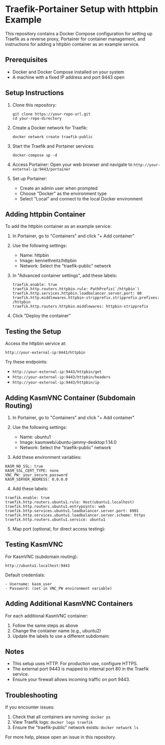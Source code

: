 # Traefik-Portainer Setup with httpbin Example

This repository contains a Docker Compose configuration for setting up Traefik as a reverse proxy, Portainer for container management, and instructions for adding a httpbin container as an example service.

## Prerequisites

- Docker and Docker Compose installed on your system
- A machine with a fixed IP address and port 9443 open

## Setup Instructions

1. Clone this repository:
   ```
   git clone https://your-repo-url.git
   cd your-repo-directory
   ```

2. Create a Docker network for Traefik:
   ```
   docker network create traefik-public
   ```

3. Start the Traefik and Portainer services:
   ```
   docker-compose up -d
   ```

4. Access Portainer:
   Open your web browser and navigate to `http://your-external-ip:9443/portainer`

5. Set up Portainer:
   - Create an admin user when prompted
   - Choose "Docker" as the environment type
   - Select "Local" and connect to the local Docker environment

## Adding httpbin Container

To add the httpbin container as an example service:

1. In Portainer, go to "Containers" and click "+ Add container"

2. Use the following settings:
   - Name: httpbin
   - Image: kennethreitz/httpbin
   - Network: Select the "traefik-public" network

3. In "Advanced container settings", add these labels:
   ```
   traefik.enable: true
   traefik.http.routers.httpbin.rule: PathPrefix(`/httpbin`)
   traefik.http.services.httpbin.loadbalancer.server.port: 80
   traefik.http.middlewares.httpbin-stripprefix.stripprefix.prefixes: /httpbin
   traefik.http.routers.httpbin.middlewares: httpbin-stripprefix
   ```

4. Click "Deploy the container"

## Testing the Setup

Access the httpbin service at:
```
http://your-external-ip:9443/httpbin
```

Try these endpoints:
- `http://your-external-ip:9443/httpbin/get`
- `http://your-external-ip:9443/httpbin/headers`
- `http://your-external-ip:9443/httpbin/ip`

## Adding KasmVNC Container (Subdomain Routing)

1. In Portainer, go to "Containers" and click "+ Add container"

2. Use the following settings:
   - Name: ubuntu1
   - Image: kasmweb/ubuntu-jammy-desktop:1.14.0
   - Network: Select the "traefik-public" network

3. Add these environment variables:

```
KASM_NO_SSL: true
KASM_SSL_CERT_TYPE: none
VNC_PW: your_secure_password
KASM_SERVER_ADDRESS: 0.0.0.0
```
4. Add these labels:
```
traefik.enable: true
traefik.http.routers.ubuntu1.rule: Host(ubuntu1.localhost)
traefik.http.routers.ubuntu1.entrypoints: web
traefik.http.services.ubuntu1.loadbalancer.server.port: 6901
traefik.http.services.ubuntu1.loadbalancer.server.scheme: https
traefik.http.routers.ubuntu1.service: ubuntu1
```
5. Map port (optional, for direct access testing):

## Testing KasmVNC
For KasmVNC (subdomain routing):
```
http://ubuntu1.localhost:9443
```
Default credentials:
```
- Username: kasm_user
- Password: (set in VNC_PW environment variable)
```

## Adding Additional KasmVNC Containers

For each additional KasmVNC container:
1. Follow the same steps as above
2. Change the container name (e.g., ubuntu2)
3. Update the labels to use a different subdomain:

## Notes

- This setup uses HTTP. For production use, configure HTTPS.
- The external port 9443 is mapped to internal port 80 in the Traefik service.
- Ensure your firewall allows incoming traffic on port 9443.

## Troubleshooting

If you encounter issues:
1. Check that all containers are running: `docker ps`
2. View Traefik logs: `docker logs traefik`
3. Ensure the "traefik-public" network exists: `docker network ls`

For more help, please open an issue in this repository.
